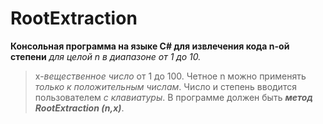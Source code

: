 # RootExtraction
**Консольная программа на языке C# для извлечения кода n-ой степени** *для целой n в диапазоне от 1 до 10.*
>x-*вещественное число* от 1 до 100.
>Четное n можно применять *только к положительным числам*.
>Число и степень вводится пользователем *с клавиатуры*.
>В программе должен быть ***метод RootExtraction (n,x)***.
